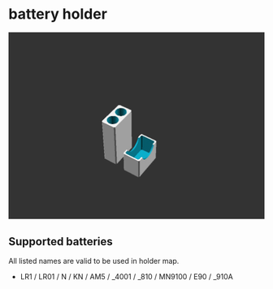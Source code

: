 
# battery holder

![animation](images/animation.jpeg?raw=true "")



## Supported batteries
All listed names are valid to be used in holder map.
- LR1 / LR01 / N / KN / AM5 / _4001 / _810 / MN9100 / E90 / _910A

